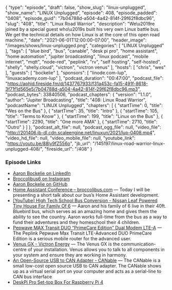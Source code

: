 {
  "type": "episode",
  "draft": false,
  "show_slug": "linux-unplugged",
  "show_name": "LINUX Unplugged",
  "episode": 408,
  "episode_padded": "0408",
  "episode_guid": "7b04788d-a504-4a42-814f-29f62f8dbc96",
  "slug": "408",
  "title": "Linux Road Warrior",
  "description": "We\u2019re joined by a special guest who\u2019s built his very own Linux battle bus. We get the technical details on how Linux is at the core of this open road machine.",
  "date": "2021-06-01T12:00:00-07:00",
  "header_image": "/images/shows/linux-unplugged.png",
  "categories": [
    "LINUX Unplugged"
  ],
  "tags": [
    "blue bird",
    "bus",
    "canable",
    "desk pi pro",
    "home assistant",
    "home automation",
    "jupiter broadcasting",
    "linux podcast",
    "mobile internet",
    "mqtt",
    "node-red",
    "peplink",
    "rv",
    "self hosting",
    "self-hosted",
    "shelly",
    "shelly.cloud",
    "victron",
    "victron venus"
  ],
  "hosts": [
    "chris",
    "wes"
  ],
  "guests": [
    "bockelie"
  ],
  "sponsors": [
    "linode.com-lup",
    "linuxacademy.com-lup"
  ],
  "podcast_duration": "00:47:00",
  "podcast_file": "https://aphid.fireside.fm/d/1437767933/f31a453c-fa15-491f-8618-3f71f1d565e5/7b04788d-a504-4a42-814f-29f62f8dbc96.mp3",
  "podcast_bytes": 33840506,
  "podcast_chapters": {
    "version": "1.1.0",
    "author": "Jupiter Broadcasting",
    "title": "408: Linux Road Warrior",
    "podcastName": "LINUX Unplugged",
    "chapters": [
      {
        "startTime": 0,
        "title": "Wes on the Bus"
      },
      {
        "startTime": 35,
        "title": "Intro"
      },
      {
        "startTime": 105,
        "title": "Terms to Know"
      },
      {
        "startTime": 199,
        "title": "Linux on the Bus"
      },
      {
        "startTime": 2290,
        "title": "One more AMA"
      },
      {
        "startTime": 2710,
        "title": "Outro"
      }
    ]
  },
  "podcast_alt_file": null,
  "podcast_ogg_file": null,
  "video_file": "http://201406.jb-dl.cdn.scaleengine.net/linuxun/2021/lup-0408.mp4",
  "video_hd_file": null,
  "video_mobile_file": null,
  "youtube_link": "https://youtu.be/88ly9fZ556o",
  "jb_url": "/145197/linux-road-warrior-linux-unplugged-408/",
  "fireside_url": "/408"
}


### Episode Links

  * [Aaron Bockelie on LinkedIn](https://www.linkedin.com/in/aaron-bockelie/ "Aaron Bockelie on LinkedIn")
  * [Broccolibus6 on Instagram](https://www.instagram.com/broccolibus6/?hl=en "Broccolibus6 on Instagram")
  * [Aaron Bockelie on GitHub](https://github.com/aaronsb "Aaron Bockelie on GitHub")
  * [Home Assistant Conference – broccolibus.com](https://broccolibus.com/index.php/2020/12/13/home-assistant-conference/ "Home Assistant Conference – broccolibus.com") — Today I will be presenting a short talk about our bus’s Home Assistant development. 
  * [[YouTube] High Tech School Bus Conversion - Nissan Leaf Powered Tiny House For Family Of 6](https://www.youtube.com/watch?v=AoxVdvkfXEo&t=3s "\[YouTube\] High Tech School Bus Conversion - Nissan Leaf Powered Tiny House For Family Of 6") — Aaron and his family of 6 live in their 40ft. Bluebird bus, which serves as an amazing home and gives them the ability to see the country. Aaron works full-time from the bus as a way to fund their adventures and they homeschool their 4 children. 
  * [Pepwave MAX Transit DUO “PrimeCare Edition” Dual Modem LTE-A](https://www.mobilemusthave.com/Pepwave-MAX-Transit-DUO-PrimeCare-Edition-Dual-Modem-LTE-Advanced-Mobile-Router_p_127.html "Pepwave MAX Transit DUO “PrimeCare Edition” Dual Modem LTE-A") — The Peplink Pepwave Max Transit LTE-Advanced DUO PrimeCare Edition is a serious mobile router for the advanced user. 
  * [Venus GX - Victron Energy](https://www.victronenergy.com/panel-systems-remote-monitoring/venus-gx "Venus GX - Victron Energy") — The Venus GX is the communication-centre of your installation. Venus allows you to talk to all components in your system and ensure they are working in harmony. 
  * [An Open-Source USB to CAN Adapter - CANable](https://canable.io/ "An Open-Source USB to CAN Adapter - CANable") — The CANable is a small low-cost open source USB to CAN adapter. The CANable shows up as a virtual serial port on your computer and acts as a serial-line to CAN bus interface 
  * [DeskPi Pro Set-top Box For Raspberry Pi 4](https://deskpi.com/products/deskpi-pro-for-raspberry-pi-4 "DeskPi Pro Set-top Box For Raspberry Pi 4")


